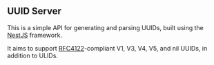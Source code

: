 ## UUID Server

This is a simple API for generating and parsing UUIDs, built using the [NestJS](https://nestjs.com) framework.

It aims to support [RFC4122](http://www.ietf.org/rfc/rfc4122.txt)-compliant V1, V3, V4, V5, and nil UUIDs, in addition to ULIDs.
